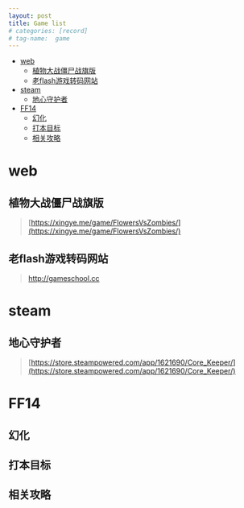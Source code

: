 ```yaml
---
layout: post
title: Game list
# categories: [record]
# tag-name:  game
---
```


- [web](#web)
  - [植物大战僵尸战旗版](#植物大战僵尸战旗版)
  - [老flash游戏转码网站](#老flash游戏转码网站)
- [steam](#steam)
  - [地心守护者](#地心守护者)
- [FF14](#ff14)
  - [幻化](#幻化)
  - [打本目标](#打本目标)
  - [相关攻略](#相关攻略)
  
# web
## 植物大战僵尸战旗版
> [https://xingye.me/game/FlowersVsZombies/](https://xingye.me/game/FlowersVsZombies/)

## 老flash游戏转码网站
> [http://gameschool.cc ](http://gameschool.cc )

# steam
## 地心守护者
> [https://store.steampowered.com/app/1621690/Core_Keeper/](https://store.steampowered.com/app/1621690/Core_Keeper/)

# FF14
## 幻化
## 打本目标
## 相关攻略
